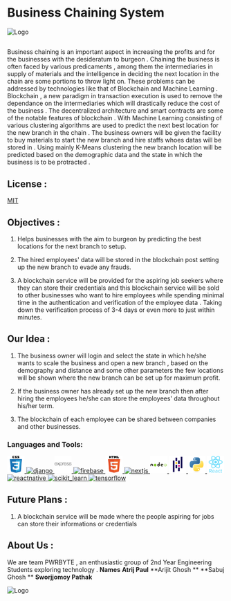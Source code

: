 # Business Chaining System


![Logo](https://cdn-images-1.medium.com/max/1200/1*MLwsGzegxKWBKgxDk49wVA.jpeg)


## 

Business chaining is an important aspect in increasing the profits and for the businesses with the desideratum to burgeon . Chaining the business is often faced by various predicaments , among them the intermediaries in supply of materials and the intelligence in deciding the next location in the chain are some portions to throw light on. These problems can be addressed by technologies like that of Blockchain and Machine Learning . Blockchain , a new paradigm in transaction execution is used to remove the dependance on the intermediaries which will drastically reduce the cost of the business . The decentralized architecture and smart contracts are some of the notable features of blockchain . With Machine Learning consisting of various clustering algorithms are used to predict the next best location for the new branch in the chain . The business owners will be given the facility to buy materials to start the new branch and hire staffs whoes datas will be stored in . Using mainly K-Means clustering the new branch location will be predicted based on the demographic data and the state in which the business is to be protracted .
## License : 

[MIT](https://choosealicense.com/licenses/mit/)


## Objectives :

1. Helps businesses with the aim to burgeon by predicting the best locations for the next branch to setup. 

2. The hired employees' data will be stored in the blockchain post setting up the new branch to evade any frauds.

3. A blockchain service will be provided for the aspiring job seekers where they can store their credentials and this blockchain service will be sold to other businesses who want to hire employees while spending minimal time in the authentication and verification of the employee data . Taking down the verification process of 3-4 days or even more to just within minutes.

## Our Idea :

1. The business owner will login and select the state in which he/she wants to scale the business and open a new branch , based on the demography and distance and some other parameters the few locations will be shown where the new branch can be set up for maximum profit.

2. If the business owner has already set up the new branch then after hiring the employees he/she can store the employees' data throughout his/her term.

3. The blockchain of each employee can be shared between companies and other businesses.

<h3 align="left">Languages and Tools:</h3>
<p align="left"> <a href="https://www.w3schools.com/css/" target="_blank" rel="noreferrer"> <img src="https://raw.githubusercontent.com/devicons/devicon/master/icons/css3/css3-original-wordmark.svg" alt="css3" width="40" height="40"/> </a> <a href="https://www.djangoproject.com/" target="_blank" rel="noreferrer"> <img src="https://cdn.worldvectorlogo.com/logos/django.svg" alt="django" width="40" height="40"/> </a> <a href="https://expressjs.com" target="_blank" rel="noreferrer"> <img src="https://raw.githubusercontent.com/devicons/devicon/master/icons/express/express-original-wordmark.svg" alt="express" width="40" height="40"/> </a> <a href="https://firebase.google.com/" target="_blank" rel="noreferrer"> <img src="https://www.vectorlogo.zone/logos/firebase/firebase-icon.svg" alt="firebase" width="40" height="40"/> </a> <a href="https://www.w3.org/html/" target="_blank" rel="noreferrer"> <img src="https://raw.githubusercontent.com/devicons/devicon/master/icons/html5/html5-original-wordmark.svg" alt="html5" width="40" height="40"/> </a> <a href="https://nextjs.org/" target="_blank" rel="noreferrer"> <img src="https://cdn.worldvectorlogo.com/logos/nextjs-2.svg" alt="nextjs" width="40" height="40"/> </a> <a href="https://nodejs.org" target="_blank" rel="noreferrer"> <img src="https://raw.githubusercontent.com/devicons/devicon/master/icons/nodejs/nodejs-original-wordmark.svg" alt="nodejs" width="40" height="40"/> </a> <a href="https://pandas.pydata.org/" target="_blank" rel="noreferrer"> <img src="https://raw.githubusercontent.com/devicons/devicon/2ae2a900d2f041da66e950e4d48052658d850630/icons/pandas/pandas-original.svg" alt="pandas" width="40" height="40"/> </a> <a href="https://www.python.org" target="_blank" rel="noreferrer"> <img src="https://raw.githubusercontent.com/devicons/devicon/master/icons/python/python-original.svg" alt="python" width="40" height="40"/> </a> <a href="https://reactjs.org/" target="_blank" rel="noreferrer"> <img src="https://raw.githubusercontent.com/devicons/devicon/master/icons/react/react-original-wordmark.svg" alt="react" width="40" height="40"/> </a> <a href="https://reactnative.dev/" target="_blank" rel="noreferrer"> <img src="https://reactnative.dev/img/header_logo.svg" alt="reactnative" width="40" height="40"/> </a> <a href="https://scikit-learn.org/" target="_blank" rel="noreferrer"> <img src="https://upload.wikimedia.org/wikipedia/commons/0/05/Scikit_learn_logo_small.svg" alt="scikit_learn" width="40" height="40"/> </a> <a href="https://www.tensorflow.org" target="_blank" rel="noreferrer"> <img src="https://www.vectorlogo.zone/logos/tensorflow/tensorflow-icon.svg" alt="tensorflow" width="40" height="40"/> </a> </p>



## Future Plans :

1. A blockchain service will be made where the people aspiring for jobs can store their informations or credentials
## About Us :

We are team PWRBYTE , an enthusiastic group of 2nd Year Engineering Students exploring technology .
**Names**
 **Atrij Paul** 
 **Arijit Ghosh ** 
 **Sabuj Ghosh ** 
 **Sworjjomoy Pathak**

![Logo](https://i.postimg.cc/Dz3XjKB5/TEAM-PWRBYTE.png)
